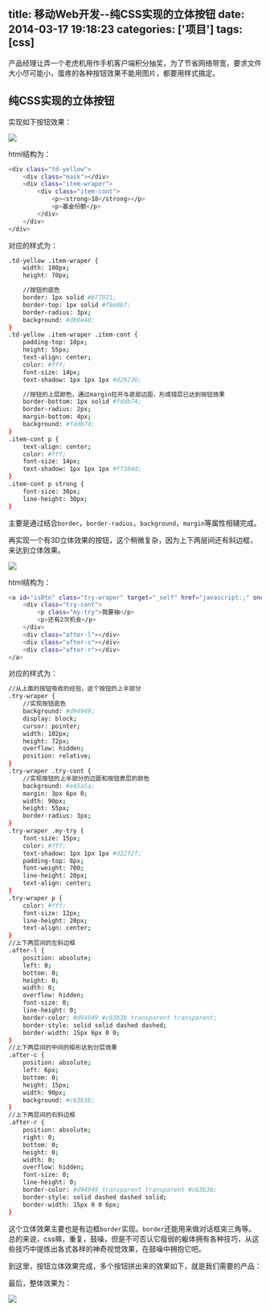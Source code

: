 title: 移动Web开发--纯CSS实现的立体按钮
date: 2014-03-17 19:18:23
categories: ['项目']
tags: [css]
---

产品经理让弄一个老虎机用作手机客户端积分抽奖，为了节省网络带宽，要求文件大小尽可能小，蛋疼的各种按钮效果不能用图片，都要用样式搞定。

纯CSS实现的立体按钮
---------------------------------------

实现如下按钮效果：

<img src="/images/cont/mobile-web-21.jpg" style="display: block;" />

html结构为：
```sh
<div class="td-yellow">
    <div class="mask"></div>
    <div class="item-wraper">
        <div class="item-cont">
            <p><strong>18</strong></p>
            <p>基金份额</p>
        </div>
    </div>
</div>
```
<!--more-->
对应的样式为：
```sh
.td-yellow .item-wraper {
    width: 100px;
    height: 70px;

    //按钮的底色
    border: 1px solid #b77921;
    border-top: 1px solid #f9e0b7;
    border-radius: 3px;
    background: #db9e48;
}
.td-yellow .item-wraper .item-cont {
    padding-top: 10px;
    height: 55px;
    text-align: center;
    color: #fff;
    font-size: 14px;
    text-shadow: 1px 1px 1px #d29236;

    //按钮的上层颜色，通过margin拉开与底部边距，形成错层已达到按钮效果
    border-bottom: 1px solid #fddb74;
    border-radius: 2px;
    margin-bottom: 4px;
    background: #fddb74;
}
.item-cont p {
    text-align: center;
    color: #fff;
    font-size: 14px;
    text-shadow: 1px 1px 1px #ff384d;
}
.item-cont p strong {
    font-size: 30px;
    line-height: 30px;
}
```

主要是通过结合`border`，`border-radius`，`background`，`margin`等属性相辅完成。

再实现一个有3D立体效果的按钮，这个稍微复杂，因为上下两层间还有斜边框，来达到立体效果。

<img src="/images/cont/mobile-web-22.jpg" style="display: block;" />

html结构为：
```sh
<a id="isBtn" class="try-wraper" target="_self" href="javascript:;" onclick="startOrNot();">
    <div class="try-cont">
        <p class="my-try">我要抽</p>
        <p>还有2次机会</p>
    </div>
    <div class="after-l"></div>
    <div class="after-c"></div>
    <div class="after-r"></div>
</a>
```

对应的样式为：
```sh
//从上面的按钮吸收的经验，这个按钮的上半部分
.try-wraper {
    //实现按钮底色
    background: #d94949;
    display: block;
    cursor: pointer;
    width: 102px;
    height: 72px;
    overflow: hidden;
    position: relative;
}
.try-wraper .try-cont {
    //实现按钮的上半部分的边距和按钮表层的颜色
    background: #e45a5a;
    margin: 3px 6px 0;
    width: 90px;
    height: 55px;
    border-radius: 3px;
}
.try-wraper .my-try {
    font-size: 15px;
    color: #fff;
    text-shadow: 1px 1px 1px #d22f2f;
    padding-top: 8px;
    font-weight: 700;
    line-height: 20px;
    text-align: center;
}
.try-wraper p {
    color: #fff;
    font-size: 12px;
    line-height: 20px;
    text-align: center;
}
//上下两层间的左斜边框
.after-l {
    position: absolute;
    left: 0;
    bottom: 0;
    height: 0;
    width: 0;
    overflow: hidden;
    font-size: 0;
    line-height: 0;
    border-color: #d94949 #c63b3b transparent transparent;
    border-style: solid solid dashed dashed;
    border-width: 15px 6px 0 0;
}
//上下两层间的中间的矩形达到分层效果
.after-c {
    position: absolute;
    left: 6px;
    bottom: 0;
    height: 15px;
    width: 90px;
    background: #c63b3b;
}
//上下两层间的右斜边框
.after-r {
    position: absolute;
    right: 0;
    bottom: 0;
    height: 0;
    width: 0;
    overflow: hidden;
    font-size: 0;
    line-height: 0;
    border-color: #d94949 transparent transparent #c63b3b;
    border-style: solid dashed dashed solid;
    border-width: 15px 0 0 6px;
}
```
这个立体效果主要也是有边框`border`实现。`border`还能用来做对话框突三角等。总的来说，css嘛，重复，鼓噪，但是不可否认它瘦弱的躯体拥有各种技巧，从这些技巧中提炼出各式各样的神奇视觉效果，在鼓噪中拥抱它吧。

到这里，按钮立体效果完成，多个按钮拼出来的效果如下，就是我们需要的产品：

最后，整体效果为：

<img src="/images/cont/mobile-web-20.jpg" style="display: block;" />































